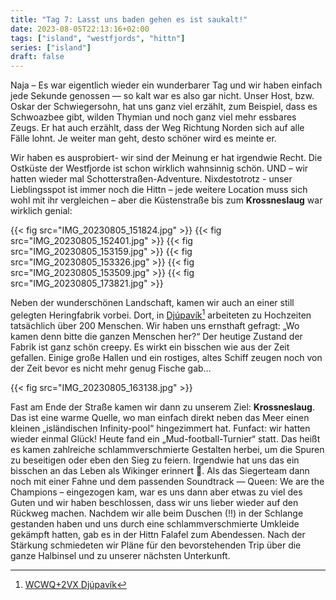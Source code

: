 ```yaml
---
title: "Tag 7: Lasst uns baden gehen es ist saukalt!"
date: 2023-08-05T22:13:16+02:00
tags: ["island", "westfjords", "hittn"]
series: ["island"]
draft: false
---
```

Naja – Es war eigentlich wieder ein wunderbarer Tag und wir haben
einfach jede Sekunde genossen — so kalt war es also gar nicht. Unser
Host, bzw. Oskar der Schwiegersohn, hat uns ganz viel erzählt, zum
Beispiel, dass es Schwoazbee gibt, wilden Thymian und noch ganz viel mehr
essbares Zeugs. Er hat auch erzählt, dass der Weg Richtung Norden sich
auf alle Fälle lohnt. Je weiter man geht, desto schöner wird es meinte
er.

Wir haben es ausprobiert- wir sind der Meinung er hat irgendwie Recht.
Die Ostküste der Westfjorde ist schon wirklich wahnsinnig schön. UND –
wir hatten wieder mal Schotterstraßen-Adventure. Nixdestotrotz - unser
Lieblingsspot ist immer noch die Hittn – jede weitere Location muss sich
wohl mit ihr vergleichen – aber die Küstenstraße bis zum
**Krossneslaug** war wirklich genial:

{{< fig src="IMG_20230805_151824.jpg" >}}
{{< fig src="IMG_20230805_152401.jpg" >}}
{{< fig src="IMG_20230805_153159.jpg" >}}
{{< fig src="IMG_20230805_153326.jpg" >}}
{{< fig src="IMG_20230805_153509.jpg" >}}
{{< fig src="IMG_20230805_173821.jpg" >}}

Neben der wunderschönen Landschaft, kamen wir auch an einer still
gelegten Heringfabrik vorbei. Dort, in [Djúpavík](https://de.wikipedia.org/wiki/Dj%C3%BApav%C3%ADk)[^1] arbeiteten zu Hochzeiten
tatsächlich über 200 Menschen. Wir haben uns ernsthaft
gefragt: „Wo kamen denn bitte die ganzen Menschen her?“ Der heutige
Zustand der Fabrik ist ganz schön creepy. Es wirkt ein bisschen wie aus
der Zeit gefallen. Einige große Hallen und ein rostiges, altes Schiff
zeugen noch von der Zeit bevor es nicht mehr genug Fische gab…

[^1]: [WCWQ+2VX Djúpavík](https://goo.gl/maps/JzKtxDjKewRchaoS9) 

{{< fig src="IMG_20230805_163138.jpg" >}}

Fast am Ende der Straße kamen wir dann zu unserem Ziel:
**Krossneslaug**. Das ist eine warme Quelle, wo man einfach direkt neben
das Meer einen kleinen „isländischen Infinity-pool“ hingezimmert hat.
Funfact: wir hatten wieder einmal Glück! Heute fand ein
„Mud-football-Turnier“ statt. Das heißt es kamen zahlreiche
schlammverschmierte Gestalten herbei, um die Spuren zu beseitigen oder
eben den Sieg zu feiern. Irgendwie hat uns das ein bisschen an das Leben
als Wikinger erinnert 🫠. Als das Siegerteam dann noch mit einer Fahne
und dem passenden Soundtrack — Queen: We are the Champions – eingezogen
kam, war es uns dann aber etwas zu viel des Guten und wir haben
beschlossen, dass wir uns lieber wieder auf den Rückweg machen. Nachdem
wir alle beim Duschen (!!) in der Schlange gestanden haben und uns durch
eine schlammverschmierte Umkleide gekämpft hatten, gab es in der Hittn
Falafel zum Abendessen. Nach der Stärkung schmiedeten wir Pläne für den
bevorstehenden Trip über die ganze Halbinsel und zu unserer nächsten
Unterkunft.
